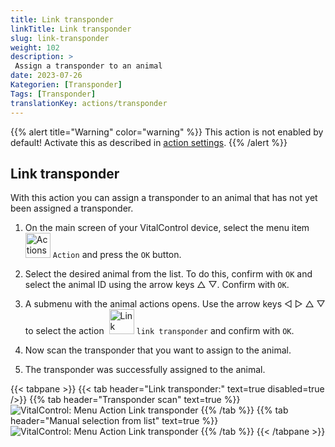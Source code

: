 ```yaml
---
title: Link transponder
linkTitle: Link transponder
slug: link-transponder
weight: 102
description: >
 Assign a transponder to an animal
date: 2023-07-26
Kategorien: [Transponder]
Tags: [Transponder]
translationKey: actions/transponder
---
```

{{% alert title="Warning" color="warning" %}}
This action is not enabled by default! Activate this as described in [action settings](../settings/).
{{% /alert %}}

## Link transponder

With this action you can assign a transponder to an animal that has not yet been assigned a transponder.

1. On the main screen of your VitalControl device, select the menu item &nbsp;<img src="/icons/actions.svg" width="40" align="bottom" alt="Actions" /> `Action` and press the `OK` button.

2. Select the desired animal from the list. To do this, confirm with `OK` and select the animal ID using the arrow keys △ ▽. Confirm with `OK`.

3. A submenu with the animal actions opens. Use the arrow keys ◁ ▷ △ ▽ to select the action &nbsp;<img src="/icons/link-transponder.svg" width="40" align="bottom" alt="Link transponder" /> `link transponder` and confirm with `OK`.

4. Now scan the transponder that you want to assign to the animal.

5. The transponder was successfully assigned to the animal.

{{< tabpane >}}
{{< tab header="Link transponder:" text=true disabled=true />}}
{{% tab header="Transponder scan" text=true %}}
 ![VitalControl: Menu Action Link transponder](../images/linktransponder-scan.png "Link transponder")
{{% /tab %}}
{{% tab header="Manual selection from list" text=true %}}
 ![VitalControl: Menu Action Link transponder](../images/linktransponder.png "Link transponder")
{{% /tab %}}
{{< /tabpane >}}
